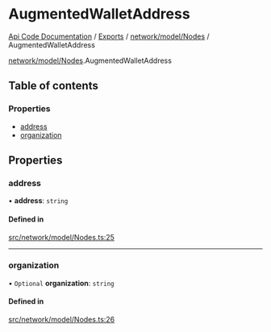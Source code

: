 # AugmentedWalletAddress
 
[Api Code Documentation](../README.md) / [Exports](../modules.md) / [network/model/Nodes](../modules/network_model_Nodes.md) / AugmentedWalletAddress

[network/model/Nodes](../modules/network_model_Nodes.md).AugmentedWalletAddress

## Table of contents

### Properties

- [address](network_model_Nodes.AugmentedWalletAddress.md#address)
- [organization](network_model_Nodes.AugmentedWalletAddress.md#organization)

## Properties

### address

• **address**: `string`

#### Defined in

[src/network/model/Nodes.ts:25](https://github.com/openkfw/TruBudget/blob/b9aaff0/api/src/network/model/Nodes.ts#L25)

___

### organization

• `Optional` **organization**: `string`

#### Defined in

[src/network/model/Nodes.ts:26](https://github.com/openkfw/TruBudget/blob/b9aaff0/api/src/network/model/Nodes.ts#L26)
